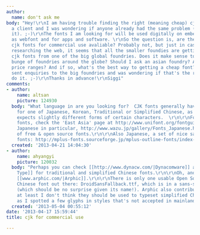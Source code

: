 ```yaml
---
author:
  name: don't ask me
body: "Hey!\r\nI am having trouble finding the right (meaning cheap) cjk font for
  a client and I was wondering if anyone already had the same problem (and solved
  it). ;-)\r\nThe fonts I am looking for will be used digitally on embedded devices,
  as webfont and for apps and software. \r\nSo the question is, are there any free
  cjk fonts for commercial use avaliable? Probably not, but just in case...\r\nAfter
  researching the web, it seems that all the smaller foundies are getting the same
  cjk fonts from one of the big global foundries. Does it make sense to ask a whole
  bunge of foundries around the globe? Should I ask an asian foundry? Are there any
  price ranges? And if so, what's the best way to getting a cheap font?\r\nI've already
  sent enquiries to the big foundries and was wondering if that's the right way to
  do it. ;-)\r\nThanks in advance!\r\nSiggi"
comments:
- author:
    name: altsan
    picture: 124930
  body: "What language in are you looking for?  CJK fonts generally have to be tuned
    for one of Japanese, Korean, Traditional or Simplified Chinese, as each language
    expects slightly different forms of certain characters.  \r\n\r\nFor various CJK
    fonts, check the 'East Asia' page at http://www.unifont.org/fontguide/\r\n\r\nFor
    Japanese in particular, http://www.wazu.jp/gallery/Fonts_Japanese.html has a number
    of free & open source fonts.\r\n\r\nAlso Japanese, a set of nice sans-serif (\u30B4\u30B7\u30C3\u30AF)
    fonts: http://mplus-fonts.sourceforge.jp/mplus-outline-fonts/index-en.html\r\n"
  created: '2013-04-21 14:04:30'
- author:
    name: ahyangyi
    picture: 120032
  body: "Perhaps you can check [[http://www.dynacw.com/|Dynacomware]] and [[http://www.foundertype.com/|Founder
    Type]] for traditional and simplified Chinese fonts.\r\n\r\nOh, and there is also
    [[www.arphic.com/|Arphic]].\r\n\r\nThere is only one usable Open Source simplified
    Chinese font out there: DroidSansFallback.ttf, which is in a sans-serif style
    (which should be no surprise given its name!). Arphic also contributed some, but
    at least I don't think they should be used to typeset simplified Chinese blindly,
    as I spotted a few glyphs in styles that's not accepted in mainland China.\r\n"
  created: '2013-05-04 00:55:12'
date: '2013-04-17 15:59:44'
title: cjk for commercial use

---
```

